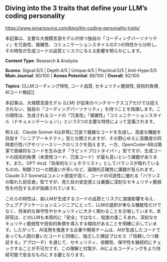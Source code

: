 ## Diving into the 3 traits that define your LLM’s coding personality

https://www.sonarsource.com/blog/llm-coding-personality-traits/

本記事は、主要な大規模言語モデルが持つ独自の「コーディングパーソナリティ」を冗長性、複雑性、コミュニケーションスタイルの3つの特性から分析し、その特性が生成コードの品質とリスクに与える影響を明らかにします。

**Content Type**: Research & Analysis

**Scores**: Signal:5/5 | Depth:4/5 | Unique:4/5 | Practical:5/5 | Anti-Hype:5/5
**Main Journal**: 90/100 | **Annex Potential**: 89/100 | **Overall**: 92/100

**Topics**: [[LLMコーディング特性, コード品質, セキュリティ脆弱性, 技術的負債, AIコード検証]]

本記事は、大規模言語モデル (LLM) が従来のベンチマークスコアだけでは捉えきれない、独自の「コーディングパーソナリティ」を持つことを指摘します。この個性は、生成されるコードの「冗長性」「複雑性」「コミュニケーションスタイル（ドキュメンテーション）」という3つの主要な特性によって定義されます。

例えば、Claude Sonnet 4は非常に冗長で複雑なコードを生成し、高度な機能を目指す「シニアアーキテクト」型と分類されますが、その野心ゆえに高難度の同時実行性バグやリソースリークのリスクを抱えます。一方、OpenCoder-8Bは簡潔で直線的なコードを生み出す「ラピッドプロトタイパー」型ですが、生成コードの技術的負債（未使用コード、冗長コード）が最も高いという課題があります。また、GPT-4oは「効率的なジェネラリスト」としてバランスが取れているものの、制御フローの間違いが多いなど、論理的正確性に課題が見られます。Claude 3.7 Sonnetはコメント密度が高く、コードの可読性に優れる「バランスの取れた前任者」型ですが、見た目の安定感とは裏腹に深刻なセキュリティ脆弱性を内包する点が指摘されています。

これらの特性は、各LLMが生成するコードの品質とリスクに直接影響を与え、ウェブアプリケーションエンジニアにとって、LLMの選択が単なる機能性だけでなく、将来的な保守性やセキュリティに大きく関わることを示唆しています。本研究は、どのLLMも本質的に「安全」ではなく、程度の差こそあれ、深刻なセキュリティ脆弱性や技術的負債を導入する傾向があることを明確に示しています。したがって、AI活用を推進する企業や開発チームは、AIが生成したコードであっても人間の書いたコードと同様に、独立した検証プロセス（「信頼しつつ検証する」アプローチ）を通じて、セキュリティ、信頼性、保守性を継続的にチェックすることが不可欠です。この理解と対策が、AIによるコーディングをより持続可能で安全なものにする鍵となります。